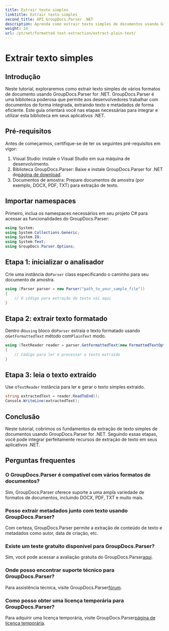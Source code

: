 ```yaml
---
title: Extrair texto simples
linktitle: Extrair texto simples
second_title: API GroupDocs.Parser .NET
description: Aprenda como extrair texto simples de documentos usando GroupDocs.Parser for .NET. Etapas fáceis para integrar a extração de texto em seus aplicativos.
weight: 14
url: /pt/net/formatted-text-extraction/extract-plain-text/
---
```


# Extrair texto simples

## Introdução
Neste tutorial, exploraremos como extrair texto simples de vários formatos de documento usando GroupDocs.Parser for .NET. GroupDocs.Parser é uma biblioteca poderosa que permite aos desenvolvedores trabalhar com documentos de forma integrada, extraindo texto e metadados de forma eficiente. Este guia orientará você nas etapas necessárias para integrar e utilizar esta biblioteca em seus aplicativos .NET.
## Pré-requisitos
Antes de começarmos, certifique-se de ter os seguintes pré-requisitos em vigor:
1. Visual Studio: instale o Visual Studio em sua máquina de desenvolvimento.
2.  Biblioteca GroupDocs.Parser: Baixe e instale GroupDocs.Parser for .NET do[página de download](https://releases.groupdocs.com/parser/net/).
3. Documentos de amostra: Prepare documentos de amostra (por exemplo, DOCX, PDF, TXT) para extração de texto.

## Importar namespaces
Primeiro, inclua os namespaces necessários em seu projeto C# para acessar as funcionalidades do GroupDocs.Parser:
```csharp
using System;
using System.Collections.Generic;
using System.IO;
using System.Text;
using GroupDocs.Parser.Options;
```
## Etapa 1: inicializar o analisador
 Crie uma instância do`Parser` class especificando o caminho para seu documento de amostra.
```csharp
using (Parser parser = new Parser("path_to_your_sample_file"))
{
    // O código para extração de texto vai aqui
}
```
## Etapa 2: extrair texto formatado
 Dentro do`using` bloco do`Parser` extraia o texto formatado usando o`GetFormattedText` método com`PlainText` modo.
```csharp
using (TextReader reader = parser.GetFormattedText(new FormattedTextOptions(FormattedTextMode.PlainText)))
{
    // Código para ler e processar o texto extraído
}
```
## Etapa 3: leia o texto extraído
 Use o`TextReader` instância para ler e gerar o texto simples extraído.
```csharp
string extractedText = reader.ReadToEnd();
Console.WriteLine(extractedText);
```

## Conclusão
Neste tutorial, cobrimos os fundamentos da extração de texto simples de documentos usando GroupDocs.Parser for .NET. Seguindo essas etapas, você pode integrar perfeitamente recursos de extração de texto em seus aplicativos .NET.

## Perguntas frequentes
### O GroupDocs.Parser é compatível com vários formatos de documentos?
Sim, GroupDocs.Parser oferece suporte a uma ampla variedade de formatos de documentos, incluindo DOCX, PDF, TXT e muito mais.
### Posso extrair metadados junto com texto usando GroupDocs.Parser?
Com certeza, GroupDocs.Parser permite a extração de conteúdo de texto e metadados como autor, data de criação, etc.
### Existe um teste gratuito disponível para GroupDocs.Parser?
 Sim, você pode acessar a avaliação gratuita do GroupDocs.Parser[aqui](https://releases.groupdocs.com/).
### Onde posso encontrar suporte técnico para GroupDocs.Parser?
 Para assistência técnica, visite GroupDocs.Parser[fórum](https://forum.groupdocs.com/c/parser/17).
### Como posso obter uma licença temporária para GroupDocs.Parser?
 Para adquirir uma licença temporária, visite GroupDocs.Parser[página de licença temporária](https://purchase.groupdocs.com/temporary-license/).